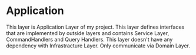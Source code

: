 # Application

This layer is Application Layer of my project.
This layer defines interfaces that are implemented by outside layers and contains Service Layer, CommandHandlers and Query Handlers.
This layer doesn't have any dependency with Infrastracture Layer. Only communicate via Domain Layer.